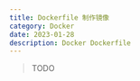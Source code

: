 ```yaml
---
title: Dockerfile 制作镜像
category: Docker
date: 2023-01-28
description: Docker Dockerfile
---
```


> TODO
